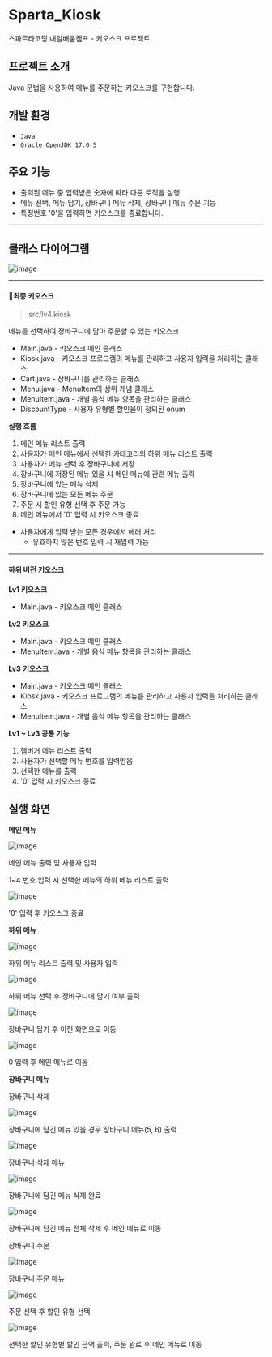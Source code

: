# Sparta_Kiosk
스파르타코딩 내일배움캠프 - 키오스크 프로젝트

## 프로젝트 소개
Java 문법을 사용하여 메뉴를 주문하는 키오스크를 구현합니다.

## 개발 환경
- `Java`
- `Oracle OpenJDK 17.0.5`

## 주요 기능
- 출력된 메뉴 중 입력받은 숫자에 따라 다른 로직을 실행
- 메뉴 선택, 메뉴 담기, 장바구니 메뉴 삭제, 장바구니 메뉴 주문 기능
- 특정번호 '0'을 입력하면 키오스크를 종료합니다.
--------------------
## 클래스 다이어그램
![image](https://github.com/user-attachments/assets/91121cb7-99f0-46ef-bf11-4044362e253a)

--------------------
#### 🛒최종 키오스크
> src/lv4.kiosk

메뉴를 선택하여 장바구니에 담아 주문할 수 있는 키오스크
- Main.java - 키오스크 메인 클래스
- Kiosk.java - 키오스크 프로그램의 메뉴를 관리하고 사용자 입력을 처리하는 클래스
- Cart.java - 장바구니를 관리하는 클래스
- Menu.java - MenuItem의 상위 개념 클래스
- MenuItem.java - 개별 음식 메뉴 항목을 관리하는 클래스
- DiscountType - 사용자 유형별 할인율이 정의된 enum

**실행 흐름**
1. 메인 메뉴 리스트 출력
2. 사용자가 메인 메뉴에서 선택한 카테고리의 하위 메뉴 리스트 출력
3. 사용자가 메뉴 선택 후 장바구니에 저장
4. 장바구니에 저장된 메뉴 있을 시 메인 메뉴에 관련 메뉴 출력
5. 장바구니에 있는 메뉴 삭제
6. 장바구니에 있는 모든 메뉴 주문
7. 주문 시 할인 유형 선택 후 주문 가능
8. 메인 메뉴에서 '0' 입력 시 키오스크 종료

- 사용자에게 입력 받는 모든 경우에서 에러 처리
  - 유효하지 않은 번호 입력 시 재입력 가능

--------------------
#### 하위 버전 키오스크
**Lv1 키오스크**
- Main.java - 키오스크 메인 클래스

**Lv2 키오스크**
- Main.java - 키오스크 메인 클래스
- MenuItem.java - 개별 음식 메뉴 항목을 관리하는 클래스

**Lv3 키오스크**
- Main.java - 키오스크 메인 클래스
- Kiosk.java - 키오스크 프로그램의 메뉴를 관리하고 사용자 입력을 처리하는 클래스
- MenuItem.java - 개별 음식 메뉴 항목을 관리하는 클래스

**Lv1 ~ Lv3 공통 기능**
1. 햄버거 메뉴 리스트 출력
2. 사용자가 선택할 메뉴 번호를 입력받음
3. 선택한 메뉴를 출력
4. '0' 입력 시 키오스크 종료

## 실행 화면

**메인 메뉴**

![image](https://github.com/user-attachments/assets/48521248-c70e-4d49-836c-7647c0acbd06) 

메인 메뉴 출력 및 사용자 입력

1~4 번호 입력 시 선택한 메뉴의 하위 메뉴 리스트 출력

![image](https://github.com/user-attachments/assets/2f2f674f-2bae-40d8-a524-c09a8cdf1ffb)

'0' 입력 후 키오스크 종료

**하위 메뉴**

![image](https://github.com/user-attachments/assets/a8dfd8e8-1e75-400c-a946-7788a692e648) 

하위 메뉴 리스트 출력 및 사용자 입력

![image](https://github.com/user-attachments/assets/3d043a2b-5d6e-4fbf-aa40-24c0fa04e23c)

하위 메뉴 선택 후 장바구니에 담기 여부 출력

![image](https://github.com/user-attachments/assets/be246310-f8df-407d-8074-d68dc861382b)

장바구니 담기 후 이전 화면으로 이동

![image](https://github.com/user-attachments/assets/15a87d2c-1005-49ab-b70c-689b628bd1ae)

0 입력 후 메인 메뉴로 이동

**장바구니 메뉴**

장바구니 삭제

![image](https://github.com/user-attachments/assets/3d83fb8e-7ab9-40b7-93e2-225ddb13a74f)

장바구니에 담긴 메뉴 있을 경우 장바구니 메뉴(5, 6) 출력

![image](https://github.com/user-attachments/assets/7753fd29-235e-4b9a-8594-0168754a893d)

장바구니 삭제 메뉴

![image](https://github.com/user-attachments/assets/7e277620-a562-4e72-8194-34fd9374771e)

장바구니에 담긴 메뉴 삭제 완료

![image](https://github.com/user-attachments/assets/b3ac9280-70f6-44d5-961a-0dc98cb7107c)

장바구니에 담긴 메뉴 전체 삭제 후 메인 메뉴로 이동


장바구니 주문

![image](https://github.com/user-attachments/assets/b0cb376d-80a5-47ab-89fb-c580deffeb63)

장바구니 주문 메뉴

![image](https://github.com/user-attachments/assets/45b3ce5a-0424-4cab-9bf0-b830aafaaa14)

주문 선택 후 할인 유형 선택

![image](https://github.com/user-attachments/assets/7d45cb6d-07f1-42e3-873f-dca95282b5ed)

선택한 할인 유형별 할인 금액 출력, 주문 완료 후 메인 메뉴로 이동

